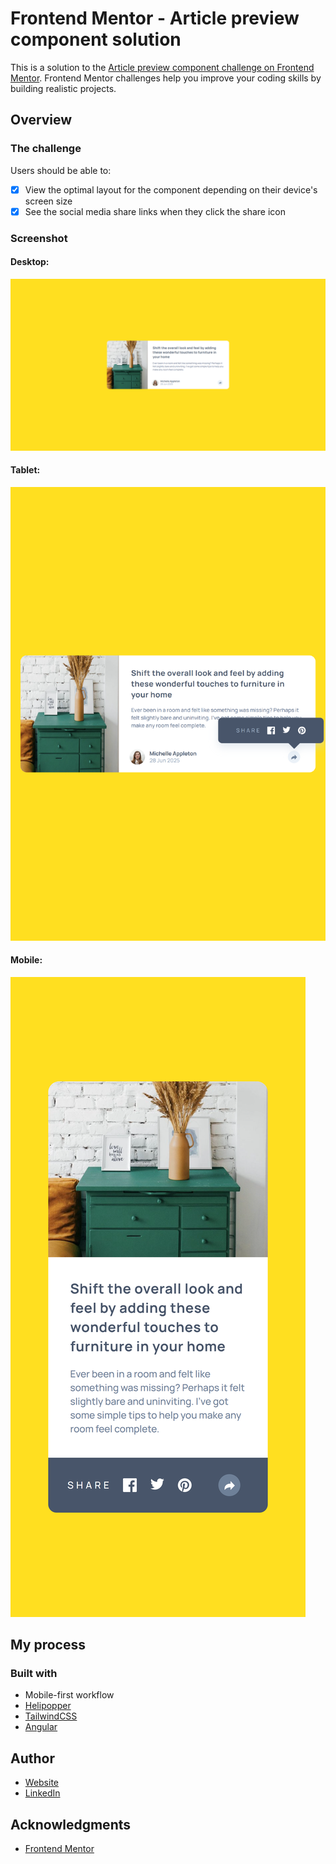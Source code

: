 # Frontend Mentor - Article preview component solution

This is a solution to the [Article preview component challenge on Frontend Mentor](https://www.frontendmentor.io/challenges/article-preview-component-dYBN_pYFT). Frontend Mentor challenges help you improve your coding skills by building realistic projects. 


## Overview

### The challenge

Users should be able to:

- [x] View the optimal layout for the component depending on their device's screen size
- [x] See the social media share links when they click the share icon

### Screenshot

#### Desktop:

![Desktop](src/assets/screenshot-desktop.png)

#### Tablet:

![Tablet](src/assets/screenshot-tablet.png)

#### Mobile:

![Mobile](src/assets/screenshot-mobile.png)

## My process

### Built with

- Mobile-first workflow
- [Helipopper](https://github.com/ngneat/helipopper)
- [TailwindCSS](https://tailwindcss.com/)
- [Angular](https://angular.dev/)

## Author

- [Website](https://www.ckarakoc.nl)
- [LinkedIn](https://www.linkedin.com/in/celal-karakoç/)

## Acknowledgments

- [Frontend Mentor](https://www.frontendmentor.io)
